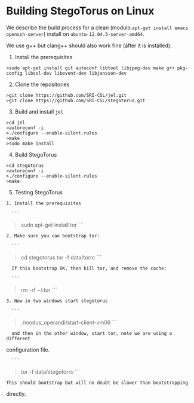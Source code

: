Building StegoTorus on Linux
==========

We describe the build process for a clean (modulo `apt-get install emacs openssh-server`)
install on `ubuntu-12.04.5-server-amd64`.

We use g++ but clang++ should also work fine (after it is installed).

  1. Install the prerequisites
    
  ```
>sudo apt-get install git autoconf libtool libjpeg-dev make g++ pkg-config libssl-dev libevent-dev libjansson-dev
  ```

  2. Clone the repositories

  ```
>git clone https://github.com/SRI-CSL/jel.git
>git clone https://github.com/SRI-CSL/stegotorus.git
  ```

  3. Build and install `jel`

  ```
>cd jel
>autoreconf -i
>./configure --enable-silent-rules
>make
>sudo make install
  ```

  4. Build StegoTorus

  ```
>cd stegotorus
>autoreconf -i
>./configure --enable-silent-rules
>make
  ```

  5. Testing StegoTorus

    1. Install the prerequisites

      ```
>sudo apt-get install tor
      ```
    
    2. Make sure you can bootstrap tor:

      ```
>cd stegotorus
>tor -f data/torrc
      ```

      If this bootstrap OK, then kill tor, and remove the cache:

      ```
>rm -rf ~/.tor
      ```

    3. Now in two windows start stegotorus

      ```
>./modus_operandi/start-client-vm06
      ```

      and then in the other window, start tor, note we are using a different
configuration file.

      ```
>tor -f data/stegotorrc
      ```

    This should bootstrap but will no doubt be slower than bootstrapping
directly.

